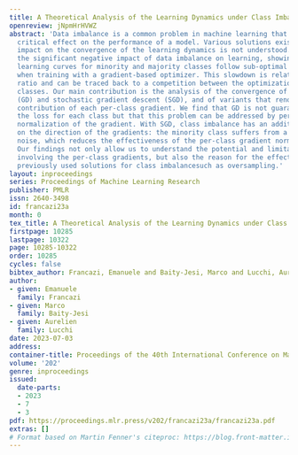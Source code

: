 ```yaml
---
title: A Theoretical Analysis of the Learning Dynamics under Class Imbalance
openreview: jNpmHrHVWZ
abstract: 'Data imbalance is a common problem in machine learning that can have a
  critical effect on the performance of a model. Various solutions exist but their
  impact on the convergence of the learning dynamics is not understood. Here, we elucidate
  the significant negative impact of data imbalance on learning, showing that the
  learning curves for minority and majority classes follow sub-optimal trajectories
  when training with a gradient-based optimizer. This slowdown is related to the imbalance
  ratio and can be traced back to a competition between the optimization of different
  classes. Our main contribution is the analysis of the convergence of full-batch
  (GD) and stochastic gradient descent (SGD), and of variants that renormalize the
  contribution of each per-class gradient. We find that GD is not guaranteed to decrease
  the loss for each class but that this problem can be addressed by performing a per-class
  normalization of the gradient. With SGD, class imbalance has an additional effect
  on the direction of the gradients: the minority class suffers from a higher directional
  noise, which reduces the effectiveness of the per-class gradient normalization.
  Our findings not only allow us to understand the potential and limitations of strategies
  involving the per-class gradients, but also the reason for the effectiveness of
  previously used solutions for class imbalancesuch as oversampling.'
layout: inproceedings
series: Proceedings of Machine Learning Research
publisher: PMLR
issn: 2640-3498
id: francazi23a
month: 0
tex_title: A Theoretical Analysis of the Learning Dynamics under Class Imbalance
firstpage: 10285
lastpage: 10322
page: 10285-10322
order: 10285
cycles: false
bibtex_author: Francazi, Emanuele and Baity-Jesi, Marco and Lucchi, Aurelien
author:
- given: Emanuele
  family: Francazi
- given: Marco
  family: Baity-Jesi
- given: Aurelien
  family: Lucchi
date: 2023-07-03
address: 
container-title: Proceedings of the 40th International Conference on Machine Learning
volume: '202'
genre: inproceedings
issued:
  date-parts:
  - 2023
  - 7
  - 3
pdf: https://proceedings.mlr.press/v202/francazi23a/francazi23a.pdf
extras: []
# Format based on Martin Fenner's citeproc: https://blog.front-matter.io/posts/citeproc-yaml-for-bibliographies/
---
```

